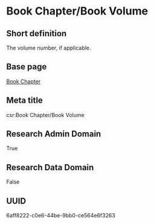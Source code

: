 # Book Chapter/Book Volume
## Short definition
The volume number, if applicable.
## Base page
[Book Chapter](../../Objects/Book%20Chapter.md)
## Meta title
csr:Book Chapter/Book Volume
## Research Admin Domain
True
## Research Data Domain
False
## UUID
6aff8222-c0e6-44be-9bb0-ce564e6f3263
